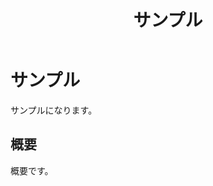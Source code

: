 ﻿---
title: サンプル
url: /20250101
$namespace: Blog.Pages
$inherit: PostComponent
---

# サンプル

サンプルになります。

## 概要

概要です。